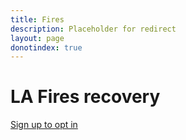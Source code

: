 ```yaml
---
title: Fires
description: Placeholder for redirect 
layout: page
donotindex: true
---
```


# LA Fires recovery

[Sign up to opt in](/lafires-recovery/#sign-up)

<script type="text/javascript">
    window.location.href = "/lafires-recovery/#sign-up"
</script>

